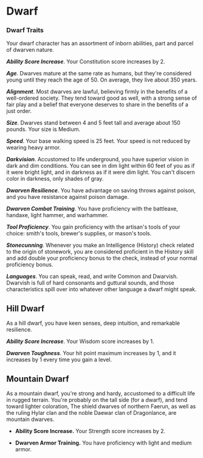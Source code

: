 # Dwarf

### Dwarf Traits

Your dwarf character has an assortment of inborn abilities, part and parcel of dwarven nature.

***Ability Score Increase***. Your Constitution score increases by 2.

***Age***. Dwarves mature at the same rate as humans, but they're considered young until they reach the age of 50. On average, they live about 350 years.

***Alignment***. Most dwarves are lawful, believing firmly in the benefits of a well-ordered society. They tend toward good as well, with a strong sense of fair play and a belief that everyone deserves to share in the benefits of a just order.

***Size***. Dwarves stand between 4 and 5 feet tall and average about 150 pounds. Your size is Medium.

***Speed***. Your base walking speed is 25 feet. Your speed is not reduced by wearing heavy armor.

***Darkvision***. Accustomed to life underground, you have superior vision in dark and dim conditions. You can see in dim light within 60 feet of you as if it were bright light, and in darkness as if it were dim light. You can't discern color in darkness, only shades of gray.

***Dwarven Resilience***. You have advantage on saving throws against poison, and you have resistance against poison damage.

***Dwarven Combat Training***. You have proficiency with the battleaxe, handaxe, light hammer, and warhammer.

***Tool Proficiency***. You gain proficiency with the artisan's tools of your choice: smith's tools, brewer's supplies, or mason's tools.

***Stonecunning***. Whenever you make an Intelligence (History) check related to the origin of stonework, you are considered proficient in the History skill and add double your proficiency bonus to the check, instead of your normal proficiency bonus.

***Languages***. You can speak, read, and write Common and Dwarvish. Dwarvish is full of hard consonants and guttural sounds, and those characteristics spill over into whatever other language a dwarf might speak.

## Hill Dwarf

As a hill dwarf, you have keen senses, deep intuition, and remarkable resilience.

***Ability Score Increase***. Your Wisdom score increases by 1.

***Dwarven Toughness***. Your hit point maximum increases by 1, and it increases by 1 every time you gain a level.

## Mountain Dwarf

As a mountain dwarf, you're strong and hardy, accustomed to a difficult life in rugged terrain. You're probably on the tall side (for a dwarf), and tend toward lighter coloration, The shield dwarves of northern Faerun, as well as the ruling Hylar clan and the noble Daewar clan of Dragonlance, are mountain dwarves.

- **Ability Score Increase.** Your Strength score increases by 2.

- **Dwarven Armor Training.** You have proficiency with light and medium armor.